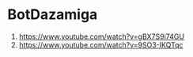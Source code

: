 # BotDazamiga

1. https://www.youtube.com/watch?v=gBX7S9i74GU
2. https://www.youtube.com/watch?v=9SO3-IKQTqc
